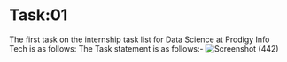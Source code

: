 # Task:01 

The first task on the internship task list for Data Science at Prodigy Info Tech is as follows: The Task statement is as follows:-
![Screenshot (442)](https://github.com/Mili-sou/PRODIGY_DS_01/assets/155342372/79e14632-224c-4ad3-beec-01af25e63058)
